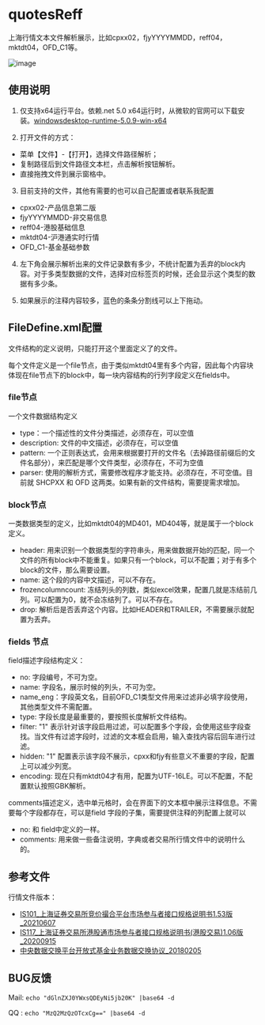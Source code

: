 # quotesReff
上海行情文本文件解析展示，比如cpxx02，fjyYYYYMMDD，reff04，mktdt04，OFD_C1等。

![image](https://user-images.githubusercontent.com/1582931/132092000-59582c96-e745-4dd3-bc85-07f098a2a714.png)

## 使用说明
1. 仅支持x64运行平台。依赖.net 5.0 x64运行时，从微软的官网可以下载安装。[windowsdesktop-runtime-5.0.9-win-x64](https://download.visualstudio.microsoft.com/download/pr/8bc41df1-cbb4-4da6-944f-6652378e9196/1014aacedc80bbcc030dabb168d2532f/windowsdesktop-runtime-5.0.9-win-x64.exe)

2. 打开文件的方式：
* 菜单【文件】-【打开】，选择文件路径解析；
* 复制路径后到文件路径文本栏，点击解析按钮解析。
* 直接拖拽文件到展示窗格中。

3. 目前支持的文件，其他有需要的也可以自己配置或者联系我配置 
* cpxx02-产品信息第二版
* fjyYYYYMMDD-非交易信息
* reff04-港股基础信息
* mktdt04-沪港通实时行情
* OFD_C1-基金基础参数

4. 左下角会展示解析出来的文件记录数有多少，不统计配置为丢弃的block内容。对于多类型数据的文件，选择对应标签页的时候，还会显示这个类型的数据有多少条。

5. 如果展示的注释内容较多，蓝色的条条分割线可以上下拖动。

## FileDefine.xml配置
文件结构的定义说明，只能打开这个里面定义了的文件。

每个文件定义是一个file节点，由于类似mktdt04里有多个内容，因此每个内容块体现在file节点下的block中，每一块内容结构的行列字段定义在fields中。

### file节点
一个文件数据结构定义
* type：一个描述性的文件分类描述，必须存在，可以空值
* description: 文件的中文描述，必须存在，可以空值
* pattern: 一个正则表达式，会用来根据要打开的文件名（去掉路径前缀后的文件名部分），来匹配是哪个文件类型，必须存在，不可为空值
* parser: 使用的解析方式，需要修改程序才能支持。必须存在，不可空值。目前就 SHCPXX 和 OFD 这两类。如果有新的文件结构，需要提需求增加。

### block节点
一类数据类型的定义，比如mktdt04的MD401，MD404等，就是属于一个block定义。
* header: 用来识别一个数据类型的字符串头，用来做数据开始的匹配，同一个文件的所有block中不能重复。如果只有一个block，可以不配置；对于有多个block的文件，那么需要设置。
* name: 这个段的内容中文描述，可以不存在。
* frozencolumncount: 冻结列头的列数，类似excel效果，配置几就是冻结前几列。可以配置为0，就不会冻结列了。可以不存在。
* drop: 解析后是否丢弃这个内容。比如HEADER和TRAILER，不需要展示就配置为丢弃。

### fields 节点
field描述字段结构定义：
* no: 字段编号，不可为空。
* name: 字段名，展示时候的列头，不可为空。
* name_eng：字段英文名，目前OFD_C1类型文件用来过滤非必填字段使用，其他类型文件不需配置。
* type: 字段长度是最重要的，要按照长度解析文件结构。
* filter: "1" 表示针对该字段启用过滤，可以配置多个字段，会使用这些字段查找。当文件有过滤字段时，过滤的文本框会启用，输入查找内容后回车进行过滤。
* hidden: "1" 配置表示该字段不展示，cpxx和fjy有些意义不重要的字段，配置上可以减少列宽。
* encoding: 现在只有mktdt04才有用，配置为UTF-16LE。可以不配置，不配置默认按照GBK解析。

comments描述定义，选中单元格时，会在界面下的文本框中展示注释信息。不需要每个字段都存在，可以是field 字段的子集，需要提供注释的列配置上就可以
* no: 和 field中定义的一样。
* comments: 用来做一些备注说明，字典或者交易所行情文件中的说明什么的。

## 参考文件
行情文件版本：
* [IS101_上海证券交易所竞价撮合平台市场参与者接口规格说明书1.53版_20210607](http://www.sse.com.cn/services/tradingservice/tradingtech/technical/data/c/IS101_PartTradInterface_CV1.53_20210607.pdf)
* [IS117_上海证券交易所港股通市场参与者接口规格说明书(港股交易)1.06版_20200915](http://www.sse.com.cn/services/tradingservice/tradingtech/technical/data/c/IS117_SSE_HKSE_ITPInterface_CV106_20200915.pdf)
* [中央数据交换平台开放式基金业务数据交换协议_20180205](http://www.chinaclear.cn/zdjs/sjjhtz/201802/eb15bd4820af483ea111d284a55ed1b0.shtml)

## BUG反馈
Mail: `echo "dGlnZXJ0YWxsQDEyNi5jb20K" |base64 -d`

QQ  : `echo "MzQ2MzQzOTcxCg==" |base64 -d`
